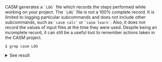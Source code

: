 CASM generates a `` `LOG` `` file which records the steps performed while working on your project. The `` `LOG` `` file is not a 100% complete record. It is limited to logging particular subcommands and does not include other subcommands, such as `` `casm calc` `` or `` `casm learn` ``. Also, it does not record the values of input files at the time they were used. Despite being an incomplete record, it can still be a useful tool to remember actions taken in the CASM project.

```
$ grep casm LOG
```
<details><summary markdown="span">See result</summary>

```
$ grep casm LOG
casm sym -h 
casm sym 
casm sym --factor-group 
casm sym --lattice-point-group 
casm sym --crystal-point-group 
casm composition -d 
casm composition --select 0 
casm composition -d
```
</details>
<br>
